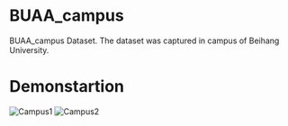 # BUAA_campus
BUAA_campus Dataset. The dataset was captured in campus of Beihang University. 

# Demonstartion
![Campus1](https://github.com/shicy17/BUAA_campus/blob/main/Demonstration/Campus1.gif?raw=true)
![Campus2](https://github.com/shicy17/BUAA_campus/blob/main/Demonstration/Campus1.gif?raw=true)

